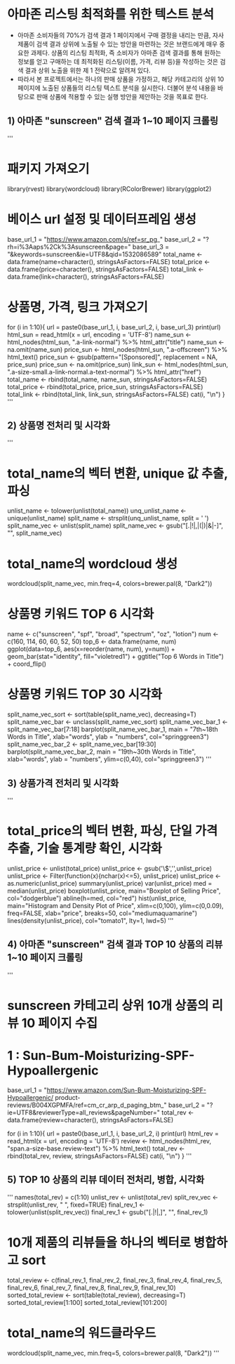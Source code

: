 # 아마존 리스팅 최적화를 위한 텍스트 분석
- 아마존 소비자들의 70%가 검색 결과 1 페이지에서 구매 결정을 내리는 만큼, 자사 제품이 검색 결과 상위에 노출될 수 있는 방안을 마련하는 것은 브랜드에게 매우 중요한 과제다. 상품의 리스팅 최적화, 즉 소비자가 아마존 검색 결과를 통해 원하는 정보를 얻고 구매하는 데 최적화된 리스팅(이름, 가격, 리뷰 등)을 작성하는 것은 검색 결과 상위 노출을 위한 제 1 전략으로 알려져 있다.<br/>
- 따라서 본 프로젝트에서는 하나의 판매 상품을 가정하고, 해당 카테고리의 상위 10 페이지에 노출된 상품들의 리스팅 텍스트 분석을 실시한다. 더불어 분석 내용을 바탕으로 판매 상품에 적용할 수 있는 실행 방안을 제안하는 것을 목표로 한다.<br/>

## 1) 아마존 "sunscreen" 검색 결과 1~10 페이지 크롤링
'''
# 패키지 가져오기
library(rvest)
library(wordcloud)
library(RColorBrewer)
library(ggplot2)

# 베이스 url 설정 및 데이터프레임 생성
base_url_1 = "https://www.amazon.com/s/ref=sr_pg_"
base_url_2 = "?rh=i%3Aaps%2Ck%3Asunscreen&page="
base_url_3 = "&keywords=sunscreen&ie=UTF8&qid=1532086589" 
total_name <- data.frame(name=character(), stringsAsFactors=FALSE)
total_price <- data.frame(price=character(), stringsAsFactors=FALSE)
total_link <- data.frame(link=character(), stringsAsFactors=FALSE)

# 상품명, 가격, 링크 가져오기
for (i in 1:10){
  url = paste0(base_url_1, i, base_url_2, i, base_url_3)
  print(url)
  html_sun = read_html(x = url, encoding = 'UTF-8')
  name_sun <- html_nodes(html_sun, ".a-link-normal") %>% html_attr("title")
  name_sun <- na.omit(name_sun)
  price_sun <- html_nodes(html_sun, ".a-offscreen") %>% html_text()
  price_sun <- gsub(pattern="[Sponsored]", replacement = NA, price_sun)
  price_sun <- na.omit(price_sun)
  link_sun <- html_nodes(html_sun, ".a-size-small.a-link-normal.a-text-normal") 
  %>%  html_attr("href")
  total_name <- rbind(total_name, name_sun, stringsAsFactors=FALSE)
  total_price <- rbind(total_price, price_sun, stringsAsFactors=FALSE)
  total_link <- rbind(total_link, link_sun, stringsAsFactors=FALSE)
  cat(i, "\n")
}
'''

## 2) 상품명 전처리 및 시각화
'''
# total_name의 벡터 변환, unique 값 추출, 파싱
unlist_name <- tolower(unlist(total_name))
unq_unlist_name <- unique(unlist_name)
split_name <- strsplit(unq_unlist_name, split = ' ')
split_name_vec <- unlist(split_name)
split_name_vec <- gsub("[.|!|,|(|)|&|-]", "", split_name_vec)

# total_name의 wordcloud 생성
wordcloud(split_name_vec, min.freq=4,
          colors=brewer.pal(8, "Dark2"))

# 상품명 키워드 TOP 6 시각화
name <- c("sunscreen", "spf", "broad", "spectrum", "oz", "lotion")
num <- c(160, 114, 60, 60, 52, 50)
top_6 <- data.frame(name, num)
ggplot(data=top_6, aes(x=reorder(name, num), y=num)) + geom_bar(stat="identity", fill="violetred1") + ggtitle("Top 6 Words in Title") + coord_flip()

# 상품명 키워드 TOP 30 시각화
split_name_vec_sort <- sort(table(split_name_vec), decreasing=T)
split_name_vec_bar <- unclass(split_name_vec_sort)
split_name_vec_bar_1 <- split_name_vec_bar[7:18]
barplot(split_name_vec_bar_1,  main = "7th~18th Words in Title", 
        xlab="words", ylab = "numbers", col="springgreen3")
split_name_vec_bar_2 <- split_name_vec_bar[19:30]
barplot(split_name_vec_bar_2, main = "19th~30th Words in Title", 
        xlab="words", ylab = "numbers", ylim=c(0,40), 
        col="springgreen3")
'''

## 3) 상품가격 전처리 및 시각화
'''
# total_price의 벡터 변환, 파싱, 단일 가격 추출, 기술 통계량 확인, 시각화
unlist_price <- unlist(total_price)
unlist_price <- gsub('\\$','',unlist_price)
unlist_price <- Filter(function(x){nchar(x)<=5}, unlist_price)
unlist_price <- as.numeric(unlist_price)
summary(unlist_price)
var(unlist_price)
med = median(unlist_price)
boxplot(unlist_price, main="Boxplot of Selling Price", col="dodgerblue")
abline(h=med, col="red")
hist(unlist_price, main="Histogram and Density Plot of Price", 
     xlim=c(0,100), ylim=c(0,0.09), freq=FALSE, xlab="price", 
     breaks=50, col="mediumaquamarine")
lines(density(unlist_price), col="tomato1", lty=1, lwd=5)
'''

## 4) 아마존 "sunscreen" 검색 결과 TOP 10 상품의 리뷰 1~10 페이지 크롤링
'''
# sunscreen 카테고리 상위 10개 상품의 리뷰 10 페이지 수집
# 1 : Sun-Bum-Moisturizing-SPF-Hypoallergenic
base_url_1 = "https://www.amazon.com/Sun-Bum-Moisturizing-SPF-Hypoallergenic/
product-reviews/B004XGPMFA/ref=cm_cr_arp_d_paging_btm_"
base_url_2 = "?ie=UTF8&reviewerType=all_reviews&pageNumber="
total_rev <- data.frame(review=character(), stringsAsFactors=FALSE)

for (i in 1:10){
  url = paste0(base_url_1, i, base_url_2, i)
  print(url)
  html_rev = read_html(x = url, encoding = 'UTF-8')
  review <- html_nodes(html_rev, "span.a-size-base.review-text") %>% html_text()
  total_rev <- rbind(total_rev, review, stringsAsFactors=FALSE)
  cat(i, "\n")
}
'''

## 5) TOP 10 상품의 리뷰 데이터 전처리, 병합, 시각화
'''
names(total_rev) = c(1:10)
unlist_rev <- unlist(total_rev)
split_rev_vec <- strsplit(unlist_rev, " ", fixed=TRUE)
final_rev_1 <- tolower(unlist(split_rev_vec))
final_rev_1 <- gsub("[.|!|,]", "", final_rev_1)

# 10개 제품의 리뷰들을 하나의 벡터로 병합하고 sort
total_review <- c(final_rev_1, final_rev_2, final_rev_3, final_rev_4, 
                 final_rev_5, final_rev_6, final_rev_7, final_rev_8,
                 final_rev_9, final_rev_10)
sorted_total_review <- sort(table(total_review), decreasing=T)
sorted_total_review[1:100]
sorted_total_review[101:200]
  
# total_name의 워드클라우드
wordcloud(split_name_vec, min.freq=5,
          colors=brewer.pal(8, "Dark2"))
'''
